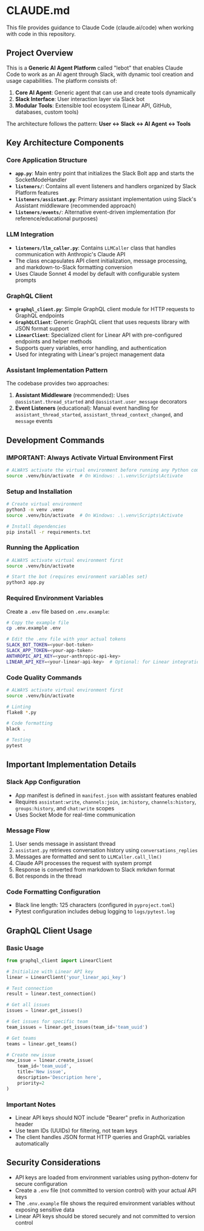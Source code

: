 # CLAUDE.md

This file provides guidance to Claude Code (claude.ai/code) when working with code in this repository.

## Project Overview

This is a **Generic AI Agent Platform** called "lebot" that enables Claude Code to work as an AI agent through Slack, with dynamic tool creation and usage capabilities. The platform consists of:

1. **Core AI Agent**: Generic agent that can use and create tools dynamically
2. **Slack Interface**: User interaction layer via Slack bot
3. **Modular Tools**: Extensible tool ecosystem (Linear API, GitHub, databases, custom tools)

The architecture follows the pattern: **User ↔ Slack ↔ AI Agent ↔ Tools**

## Key Architecture Components

### Core Application Structure
- **`app.py`**: Main entry point that initializes the Slack Bolt app and starts the SocketModeHandler
- **`listeners/`**: Contains all event listeners and handlers organized by Slack Platform features
- **`listeners/assistant.py`**: Primary assistant implementation using Slack's Assistant middleware (recommended approach)
- **`listeners/events/`**: Alternative event-driven implementation (for reference/educational purposes)

### LLM Integration
- **`listeners/llm_caller.py`**: Contains `LLMCaller` class that handles communication with Anthropic's Claude API
- The class encapsulates API client initialization, message processing, and markdown-to-Slack formatting conversion
- Uses Claude Sonnet 4 model by default with configurable system prompts

### GraphQL Client
- **`graphql_client.py`**: Simple GraphQL client module for HTTP requests to GraphQL endpoints
- **`GraphQLClient`**: Generic GraphQL client that uses requests library with JSON format support
- **`LinearClient`**: Specialized client for Linear API with pre-configured endpoints and helper methods
- Supports query variables, error handling, and authentication
- Used for integrating with Linear's project management data

### Assistant Implementation Pattern
The codebase provides two approaches:
1. **Assistant Middleware** (recommended): Uses `@assistant.thread_started` and `@assistant.user_message` decorators
2. **Event Listeners** (educational): Manual event handling for `assistant_thread_started`, `assistant_thread_context_changed`, and `message` events

## Development Commands

### IMPORTANT: Always Activate Virtual Environment First
```bash
# ALWAYS activate the virtual environment before running any Python commands
source .venv/bin/activate  # On Windows: .\.venv\Scripts\Activate
```

### Setup and Installation
```bash
# Create virtual environment
python3 -m venv .venv
source .venv/bin/activate  # On Windows: .\.venv\Scripts\Activate

# Install dependencies
pip install -r requirements.txt
```

### Running the Application
```bash
# ALWAYS activate virtual environment first
source .venv/bin/activate

# Start the bot (requires environment variables set)
python3 app.py
```

### Required Environment Variables
Create a `.env` file based on `.env.example`:
```bash
# Copy the example file
cp .env.example .env

# Edit the .env file with your actual tokens
SLACK_BOT_TOKEN=<your-bot-token>
SLACK_APP_TOKEN=<your-app-token>
ANTHROPIC_API_KEY=<your-anthropic-api-key>
LINEAR_API_KEY=<your-linear-api-key>  # Optional: for Linear integration
```

### Code Quality Commands
```bash
# ALWAYS activate virtual environment first
source .venv/bin/activate

# Linting
flake8 *.py

# Code formatting
black .

# Testing
pytest
```

## Important Implementation Details

### Slack App Configuration
- App manifest is defined in `manifest.json` with assistant features enabled
- Requires `assistant:write`, `channels:join`, `im:history`, `channels:history`, `groups:history`, and `chat:write` scopes
- Uses Socket Mode for real-time communication

### Message Flow
1. User sends message in assistant thread
2. `assistant.py` retrieves conversation history using `conversations_replies`
3. Messages are formatted and sent to `LLMCaller.call_llm()`
4. Claude API processes the request with system prompt
5. Response is converted from markdown to Slack mrkdwn format
6. Bot responds in the thread

### Code Formatting Configuration
- Black line length: 125 characters (configured in `pyproject.toml`)
- Pytest configuration includes debug logging to `logs/pytest.log`

## GraphQL Client Usage

### Basic Usage
```python
from graphql_client import LinearClient

# Initialize with Linear API key
linear = LinearClient('your_linear_api_key')

# Test connection
result = linear.test_connection()

# Get all issues
issues = linear.get_issues()

# Get issues for specific team
team_issues = linear.get_issues(team_id='team_uuid')

# Get teams
teams = linear.get_teams()

# Create new issue
new_issue = linear.create_issue(
    team_id='team_uuid',
    title='New issue',
    description='Description here',
    priority=2
)
```

### Important Notes
- Linear API keys should NOT include "Bearer" prefix in Authorization header
- Use team IDs (UUIDs) for filtering, not team keys
- The client handles JSON format HTTP queries and GraphQL variables automatically

## Security Considerations

- API keys are loaded from environment variables using python-dotenv for secure configuration
- Create a `.env` file (not committed to version control) with your actual API keys
- The `.env.example` file shows the required environment variables without exposing sensitive data
- Linear API keys should be stored securely and not committed to version control
